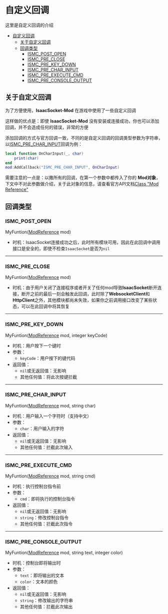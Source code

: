 # 自定义回调

这里是自定义回调的介绍

- [自定义回调](#自定义回调)
  - [关于自定义回调](#关于自定义回调)
  - [回调类型](#回调类型)
    - [ISMC\_POST\_OPEN](#ismc_post_open)
    - [ISMC\_PRE\_CLOSE](#ismc_pre_close)
    - [ISMC\_PRE\_KEY\_DOWN](#ismc_pre_key_down)
    - [ISMC\_PRE\_CHAR\_INPUT](#ismc_pre_char_input)
    - [ISMC\_PRE\_EXECUTE\_CMD](#ismc_pre_execute_cmd)
    - [ISMC\_PRE\_CONSOLE\_OUTPUT](#ismc_pre_console_output)

## 关于自定义回调

为了方便使用，**IsaacSocket-Mod** 在游戏中使用了一些自定义回调

这样做的优点是：即使 **IsaacSocket-Mod** 没有安装或连接成功，你也可以添加回调，并不会造成任何的错误，非常的方便

添加回调的方式与官方回调一致，不同的是自定义回调的回调类型参数为字符串，以[ISMC_PRE_CHAR_INPUT](#ismc_pre_char_input)回调为例：

```lua
local function OnCharInput(_, char)
    print(char)
end
mod:AddCallback("ISMC_PRE_CHAR_INPUT", OnCharInput)
```

需要注意的一点是：以撒所有的回调，在第一个参数中都传入了你的 **Mod对象**，下文中不对此参数做介绍，关于此对象的信息，请查看官方API文档[Class "Mod Reference"](https://moddingofisaac.com/docs/rep/ModReference.html)

## 回调类型

### ISMC_POST_OPEN

MyFuntion([ModReference](https://moddingofisaac.com/docs/rep/ModReference.html) mod)

- 时机：IsaacSocket连接成功之后，此时所有模块可用，因此在此回调中调用接口是安全的，即使不检查`IsaacSocket`是否为`nil`

---

### ISMC_PRE_CLOSE

MyFuntion([ModReference](https://moddingofisaac.com/docs/rep/ModReference.html) mod)

- 时机：由于用户关闭了连接程序或者开关了任何mod导致**IsaacSocket**断开连接，断开之前的最后一刻会触发此回调，此时除了**WebsocketClient**和**HttpClient**之外，其他模块都尚未失效，如果你之前调用接口改变了某些状态，可以在此回调中将其恢复

---

### ISMC_PRE_KEY_DOWN

MyFuntion([ModReference](https://moddingofisaac.com/docs/rep/ModReference.html) mod, integer keyCode)

- 时机：用户按下一个键时
- 参数：
  - `keyCode`：用户按下的键代码
- 返回值：
  - `nil`或无返回值：无影响
  - 其他任何值：将此次按键拦截

---

### ISMC_PRE_CHAR_INPUT

MyFuntion([ModReference](https://moddingofisaac.com/docs/rep/ModReference.html) mod, string char)

- 时机：用户输入一个字符时（支持中文）
- 参数：
  - `char`：用户输入的字符
- 返回值：
  - `nil`或无返回值：无影响
  - 其他任何值：拦截此次输入

---

### ISMC_PRE_EXECUTE_CMD

MyFuntion([ModReference](https://moddingofisaac.com/docs/rep/ModReference.html) mod, string cmd)

- 时机：执行控制台指令前
- 参数：
  - `cmd`：即将执行的控制台指令
- 返回值：
  - `nil`或无返回值：无影响
  - `string`：修改控制台指令
  - 其他任何值：拦截此次指令

---

### ISMC_PRE_CONSOLE_OUTPUT

MyFuntion([ModReference](https://moddingofisaac.com/docs/rep/ModReference.html) mod, string text, integer color)

- 时机：控制台即将输出时
- 参数：
  - `text`：即将输出的文本
  - `color`：文本的颜色
- 返回值：
  - `nil`或无返回值：无影响
  - `string`：修改输出的字符串
  - 其他任何值：拦截此次输出
